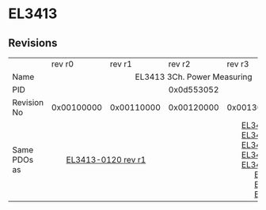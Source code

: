 # EL3413

## Revisions
<table>
<tr>
<td></td>
<td>rev r0</td>
<td>rev r1</td>
<td>rev r2</td>
<td>rev r3</td>
<td>rev r4</td>
</tr>
<tr>
<td>Name</td>
<td colspan=5 align="center">EL3413 3Ch. Power Measuring</td>
</tr>
<tr>
<td>PID</td>
<td colspan=5 align="center">0x0d553052</td>
</tr>
<tr>
<td>Revision No</td>
<td>0x00100000</td>
<td>0x00110000</td>
<td>0x00120000</td>
<td>0x00130000</td>
<td>0x00140000</td>
</tr>
<tr>
<td>Same PDOs as</td>
<td colspan=2 align="center"><a href="EL3413-0120.md">EL3413-0120 rev r1</a></td>
<td></td>
<td colspan=2 align="center"><a href="EL3413-0001.md">EL3413-0001 rev r0</a><br/><a href="EL3413-0001.md">EL3413-0001 rev r1</a><br/><a href="EL3413-0001.md">EL3413-0001 rev r2</a><br/><a href="EL3413-0120.md">EL3413-0120 rev r2</a><br/><a href="EL3413-0120.md">EL3413-0120 rev r3</a><br/><a href="EL3433.md">EL3433 rev r0</a><br/><a href="EL3433.md">EL3433 rev r1</a><br/><a href="EL3433.md">EL3433 rev r2</a></td>
</tr>
</table>
